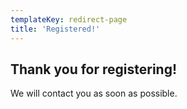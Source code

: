 ```yaml
---
templateKey: redirect-page
title: 'Registered!'
---
```

## Thank you for registering!
We will contact you as soon as possible. 